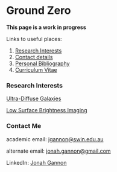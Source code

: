 # Ground Zero

**This page is a work in progress**

Links to useful places:
1. [Research Interests](###research-interests)
1. [Contact details](###contact-me)
1. [Personal Bibliography](bibliography.md)
1. [Curriculum Vitae](cv.md)

### Research Interests

[Ultra-Diffuse Galaxies](UDG.md)

[Low Surface Brightness Imaging](LSB.md)

### Contact Me
academic email: [jgannon@swin.edu.au](mailto:jgannon@swin.edu.au)

alternate email: [jonah.gannon@gmail.com](mailto:jonah.gannon@gmail.com)

LinkedIn: [Jonah Gannon](https://www.linkedin.com/in/jonahgannon/)
